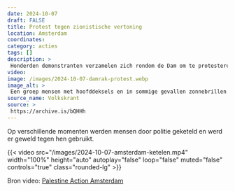 ```yaml
---
date: 2024-10-07
draft: FALSE
title: Protest tegen zionistische vertoning
location: Amsterdam
coordinates: 
category: acties
tags: []
description: > 
 Honderden demonstranten verzamelen zich rondom de Dam om te protesteren tegen een viering van het zogenaamde 'Israël' die op het plein zou plaatsvinden. De politie duwt de demonstranten van het plein af, het Damrak op. Uiteindelijk werden zo'n driehonderd mensen aangehouden.
video: 
image: /images/2024-10-07-damrak-protest.webp
image_alt: > 
 Een groep mensen met hoofddeksels en in sommige gevallen zonnebrillen op wordt midden op straat geconfronteerd door politieknuppels en -schilden. In de achtergrond stijgt een groene rookpluim op.
source_name: Volkskrant
source: > 
 https://archive.is/bQHHh
---
```

Op verschillende momenten werden mensen door politie geketeld en werd er geweld tegen hen gebruikt.

{{< video src="/images/2024-10-07-amsterdam-ketelen.mp4" width="100%" height="auto" autoplay="false" loop="false" muted="false" controls="true" class="rounded-lg" >}} 

Bron video: [Palestine Action Amsterdam](https://imginn.com/p/DA2_Bk1IZOh/)